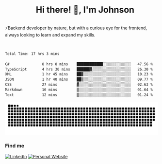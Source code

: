 <div id="user-content-toc">
  <ul align="center">
    <summary><h1 style="display: inline-block">Hi there! 👋, I'm Johnson</h1></summary>
  </ul>
</div>

⚡Backend developer by nature, but with a curious eye for the frontend, always looking to learn and expand my skills.

<br>


<!--START_SECTION:waka-->

```txt
Total Time: 17 hrs 3 mins

C#               8 hrs 8 mins    ████████████░░░░░░░░░░░░░   47.56 %
TypeScript       4 hrs 30 mins   ██████▓░░░░░░░░░░░░░░░░░░   26.30 %
XML              1 hr 45 mins    ██▓░░░░░░░░░░░░░░░░░░░░░░   10.23 %
JSON             1 hr 40 mins    ██▒░░░░░░░░░░░░░░░░░░░░░░   09.77 %
CSS              27 mins         ▓░░░░░░░░░░░░░░░░░░░░░░░░   02.63 %
Markdown         16 mins         ▒░░░░░░░░░░░░░░░░░░░░░░░░   01.64 %
Text             12 mins         ▒░░░░░░░░░░░░░░░░░░░░░░░░   01.24 %
```

<!--END_SECTION:waka-->


<img  src="https://github.com/1999AZZAR/1999AZZAR/blob/main/resources/img/grid-snake.svg"
       alt="snake" /></a>

### Find me
<a href="https://www.linkedin.com/in/dusabe-johnson" target="_blank"><img src="https://img.shields.io/badge/LinkedIn-%230077B5.svg?&style=flat&logo=linkedin&logoColor=white" alt="LinkedIn"></a>
‎‎ [![Personal Website](https://img.shields.io/badge/visit-Johnson.rw-blue)](https://johnson.rw/)
